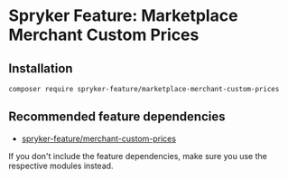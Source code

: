 # Spryker Feature: Marketplace Merchant Custom Prices



## Installation

```
composer require spryker-feature/marketplace-merchant-custom-prices
```

## Recommended feature dependencies
- [spryker-feature/merchant-custom-prices](https://github.com/spryker-feature/merchant-custom-prices)

If you don't include the feature dependencies, make sure you use the respective modules instead.
